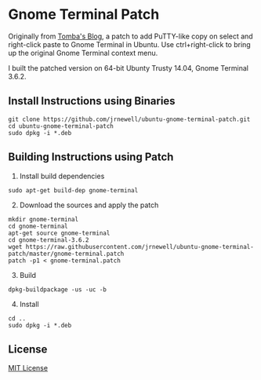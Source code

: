 # Gnome Terminal Patch

Originally from [Tomba's Blog](http://www.taika.org/~tomba/gnome-terminal/index.html),
a patch to add PuTTY-like copy on select and right-click paste to Gnome Terminal in Ubuntu.  Use ctrl+right-click to bring up the original Gnome Terminal context menu.

I built the patched version on 64-bit Ubunty Trusty 14.04, Gnome Terminal 3.6.2.

## Install Instructions using Binaries

```shellsession
git clone https://github.com/jrnewell/ubuntu-gnome-terminal-patch.git
cd ubuntu-gnome-terminal-patch
sudo dpkg -i *.deb
```

## Building Instructions using Patch

1. Install build dependencies

  ```shellsession
  sudo apt-get build-dep gnome-terminal
  ```

2. Download the sources and apply the patch

  ```shellsession
  mkdir gnome-terminal
  cd gnome-terminal
  apt-get source gnome-terminal
  cd gnome-terminal-3.6.2
  wget https://raw.githubusercontent.com/jrnewell/ubuntu-gnome-terminal-patch/master/gnome-terminal.patch
  patch -p1 < gnome-terminal.patch
  ```

3. Build

  ```shellsession
  dpkg-buildpackage -us -uc -b
  ```

4. Install

  ```shellsession
  cd ..
  sudo dpkg -i *.deb
  ```

## License

[MIT License](http://en.wikipedia.org/wiki/MIT_License)
